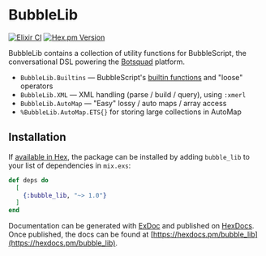 # BubbleLib

[![Elixir CI](https://github.com/botsquad/bubble_lib/actions/workflows/elixir.yml/badge.svg)](https://github.com/botsquad/bubble_lib/actions/workflows/elixir.yml) [![Hex.pm Version](http://img.shields.io/hexpm/v/bubble_lib.svg?style=flat)](https://hex.pm/packages/bubble_lib)

BubbleLib contains a collection of utility functions for BubbleScript,
the conversational DSL powering the
[Botsquad](https://www.botsquad.com/) platform.

- `BubbleLib.Builtins` — BubbleScript's [builtin functions](https://doc.botsquad.com/dsl/builtins/) and "loose" operators
- `BubbleLib.XML` — XML handling (parse / build / query), using `:xmerl`
- `BubbleLib.AutoMap` — "Easy" lossy / auto maps / array access
- `%BubbleLib.AutoMap.ETS{}` for storing large collections in AutoMap

## Installation

If [available in Hex](https://hex.pm/docs/publish), the package can be installed
by adding `bubble_lib` to your list of dependencies in `mix.exs`:

```elixir
def deps do
  [
    {:bubble_lib, "~> 1.0"}
  ]
end
```

Documentation can be generated with [ExDoc](https://github.com/elixir-lang/ex_doc)
and published on [HexDocs](https://hexdocs.pm). Once published, the docs can
be found at [https://hexdocs.pm/bubble_lib](https://hexdocs.pm/bubble_lib).
